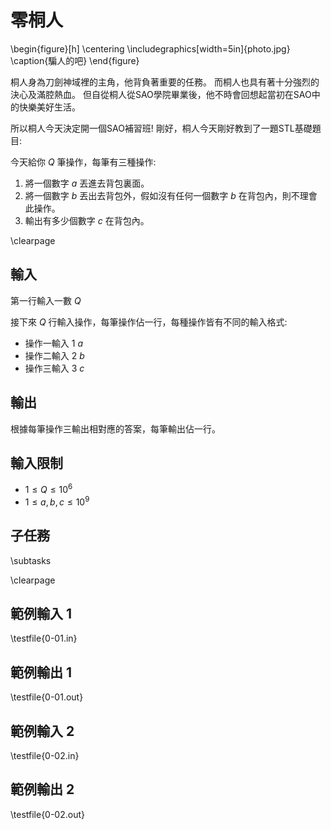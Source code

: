 # 零桐人

\begin{figure}[h]
\centering
\includegraphics[width=5in]{photo.jpg}
\caption{騙人的吧}
\end{figure}

桐人身為刀劍神域裡的主角，他背負著重要的任務。
而桐人也具有著十分強烈的決心及滿腔熱血。
但自從桐人從SAO學院畢業後，他不時會回想起當初在SAO中的快樂美好生活。

所以桐人今天決定開一個SAO補習班!
剛好，桐人今天剛好教到了一題STL基礎題目:

今天給你 $Q$ 筆操作，每筆有三種操作:

1. 將一個數字 $a$ 丟進去背包裏面。
2. 將一個數字 $b$ 丟出去背包外，假如沒有任何一個數字 $b$ 在背包內，則不理會此操作。
3. 輸出有多少個數字 $c$ 在背包內。

\clearpage

## 輸入
第一行輸入一數 $Q$

接下來 $Q$ 行輸入操作，每筆操作佔一行，每種操作皆有不同的輸入格式:

* 操作一輸入 $1$ $a$
* 操作二輸入 $2$ $b$
* 操作三輸入 $3$ $c$

## 輸出
根據每筆操作三輸出相對應的答案，每筆輸出佔一行。

## 輸入限制
 - $1 \le Q \le 10^6$
 - $1 \le a, b, c \le 10^9$

## 子任務
\subtasks

\clearpage

## 範例輸入 1
\testfile{0-01.in}

## 範例輸出 1
\testfile{0-01.out}

## 範例輸入 2
\testfile{0-02.in}

## 範例輸出 2
\testfile{0-02.out}
